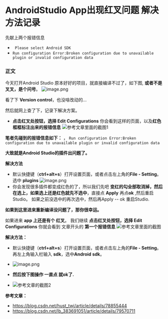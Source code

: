 # AndroidStudio App出现红叉问题 解决方法记录 

先献上两个报错信息
  * ` Please select Android SDK`
  * `Run configuration Error:Broken configuration due to unavailable plugin or invalid configuration data`

### 正文

今天打开Android Studio 原本好好的项目，就直接编译不过了，如下图, **或者不是叉叉，是个问号**。
![image.png](https://upload-images.jianshu.io/upload_images/1709375-b5030b039b066254.png?imageMogr2/auto-orient/strip%7CimageView2/2/w/1240)

看了下 **Version control**，也没啥改动的...

然后就网上查了下，记录下解决方案。


* **点击红叉处按钮，选择 Edit Configurations**
你会看到这样的页面，以及**红色框框标注出来的报错信息**
![参考文章里面的截图1](https://upload-images.jianshu.io/upload_images/1709375-44e085c750f76ed9.png?imageMogr2/auto-orient/strip%7CimageView2/2/w/1240)

**笔者先碰到的报错信息如下：** ，
`Run configuration Error:Broken configuration due to unavailable plugin or invalid configuration data`

**大致就是Android Studio的插件出问题了。**
 
**解决方法**
  * 默认快捷键（**ctrl+alt+s**）打开设置页面，或者点击左上角的**File - Setting**。 选中 **plugins**
![image.png](https://upload-images.jianshu.io/upload_images/1709375-3966bb2f1b211301.png?imageMogr2/auto-orient/strip%7CimageView2/2/w/1240)
  * 你会发现很多插件都变成红色的了，所以我们先吧 **变红的勾全部取消掉，然后在选上，如果选上还是红色就先不选中**，直接点 **Apply** 再点**ok** ,然后重启Studio。 如果之前没选中的再次选中，然后再Apply -- ok 重启Studio.
 
**如果到这里进来重新编译没问题了，那你很幸运。**

如果进来 **app 上还是有个 红叉**。
我们继续 **点击红叉处按钮，选择 Edit Configurations**
你就会看到  文章开头的 **第一个报错信息**
![参考文章里面的截图](https://upload-images.jianshu.io/upload_images/1709375-44e085c750f76ed9.png?imageMogr2/auto-orient/strip%7CimageView2/2/w/1240)

**解决方法：**
  * 默认快捷键（**ctrl+alt+s**）打开设置页面，或者点击左上角的**File - Setting**。 再左上角输入栏输入 **sdk**，选中**Android sdk**。

  * ![image.png](https://upload-images.jianshu.io/upload_images/1709375-a680cb2927fa330c.png?imageMogr2/auto-orient/strip%7CimageView2/2/w/1240)

  * **然后按下图操作 一直点 就ok了.**
  * ![参考文章的截图2](https://upload-images.jianshu.io/upload_images/1709375-ac4f4218a2edf4ce.png?imageMogr2/auto-orient/strip%7CimageView2/2/w/1240)


**参考文章：**
* https://blog.csdn.net/hust_twj/article/details/78855444
* https://blog.csdn.net/lb_383691051/article/details/79570711



